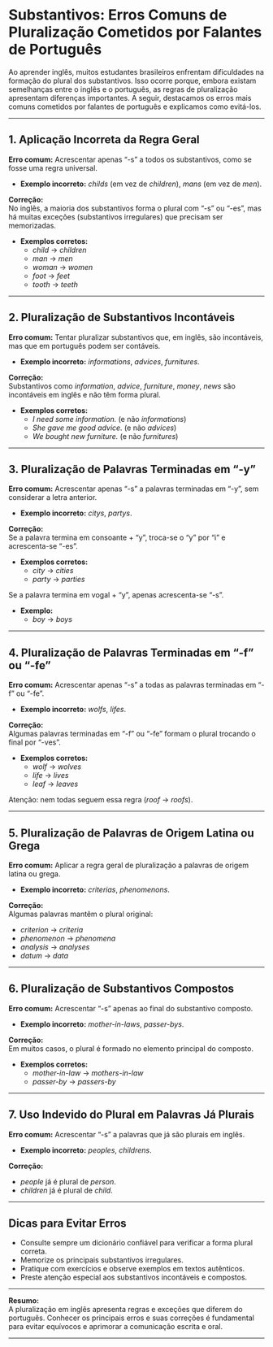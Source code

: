 
# Substantivos: Erros Comuns de Pluralização Cometidos por Falantes de Português

Ao aprender inglês, muitos estudantes brasileiros enfrentam dificuldades na formação do plural dos substantivos. Isso ocorre porque, embora existam semelhanças entre o inglês e o português, as regras de pluralização apresentam diferenças importantes. A seguir, destacamos os erros mais comuns cometidos por falantes de português e explicamos como evitá-los.

---

## 1. Aplicação Incorreta da Regra Geral

**Erro comum:** Acrescentar apenas “-s” a todos os substantivos, como se fosse uma regra universal.

- **Exemplo incorreto:** *childs* (em vez de *children*), *mans* (em vez de *men*).

**Correção:**  
No inglês, a maioria dos substantivos forma o plural com “-s” ou “-es”, mas há muitas exceções (substantivos irregulares) que precisam ser memorizadas.

- **Exemplos corretos:**
  - *child* → *children*
  - *man* → *men*
  - *woman* → *women*
  - *foot* → *feet*
  - *tooth* → *teeth*

---

## 2. Pluralização de Substantivos Incontáveis

**Erro comum:** Tentar pluralizar substantivos que, em inglês, são incontáveis, mas que em português podem ser contáveis.

- **Exemplo incorreto:** *informations*, *advices*, *furnitures*.

**Correção:**  
Substantivos como *information*, *advice*, *furniture*, *money*, *news* são incontáveis em inglês e não têm forma plural.

- **Exemplos corretos:**
  - *I need some information.* (e não *informations*)
  - *She gave me good advice.* (e não *advices*)
  - *We bought new furniture.* (e não *furnitures*)

---

## 3. Pluralização de Palavras Terminadas em “-y”

**Erro comum:** Acrescentar apenas “-s” a palavras terminadas em “-y”, sem considerar a letra anterior.

- **Exemplo incorreto:** *citys*, *partys*.

**Correção:**  
Se a palavra termina em consoante + “y”, troca-se o “y” por “i” e acrescenta-se “-es”.

- **Exemplos corretos:**
  - *city* → *cities*
  - *party* → *parties*

Se a palavra termina em vogal + “y”, apenas acrescenta-se “-s”.

- **Exemplo:**
  - *boy* → *boys*

---

## 4. Pluralização de Palavras Terminadas em “-f” ou “-fe”

**Erro comum:** Acrescentar apenas “-s” a todas as palavras terminadas em “-f” ou “-fe”.

- **Exemplo incorreto:** *wolfs*, *lifes*.

**Correção:**  
Algumas palavras terminadas em “-f” ou “-fe” formam o plural trocando o final por “-ves”.

- **Exemplos corretos:**
  - *wolf* → *wolves*
  - *life* → *lives*
  - *leaf* → *leaves*

Atenção: nem todas seguem essa regra (*roof* → *roofs*).

---

## 5. Pluralização de Palavras de Origem Latina ou Grega

**Erro comum:** Aplicar a regra geral de pluralização a palavras de origem latina ou grega.

- **Exemplo incorreto:** *criterias*, *phenomenons*.

**Correção:**  
Algumas palavras mantêm o plural original:

- *criterion* → *criteria*
- *phenomenon* → *phenomena*
- *analysis* → *analyses*
- *datum* → *data*

---

## 6. Pluralização de Substantivos Compostos

**Erro comum:** Acrescentar “-s” apenas ao final do substantivo composto.

- **Exemplo incorreto:** *mother-in-laws*, *passer-bys*.

**Correção:**  
Em muitos casos, o plural é formado no elemento principal do composto.

- **Exemplos corretos:**
  - *mother-in-law* → *mothers-in-law*
  - *passer-by* → *passers-by*

---

## 7. Uso Indevido do Plural em Palavras Já Plurais

**Erro comum:** Acrescentar “-s” a palavras que já são plurais em inglês.

- **Exemplo incorreto:** *peoples*, *childrens*.

**Correção:**  
- *people* já é plural de *person*.
- *children* já é plural de *child*.

---

## Dicas para Evitar Erros

- Consulte sempre um dicionário confiável para verificar a forma plural correta.
- Memorize os principais substantivos irregulares.
- Pratique com exercícios e observe exemplos em textos autênticos.
- Preste atenção especial aos substantivos incontáveis e compostos.

---

**Resumo:**  
A pluralização em inglês apresenta regras e exceções que diferem do português. Conhecer os principais erros e suas correções é fundamental para evitar equívocos e aprimorar a comunicação escrita e oral.

---
```
